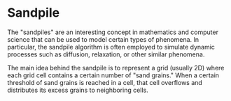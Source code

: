# Sandpile

The "sandpiles" are an interesting concept in mathematics and computer science that can be used to model certain types of phenomena. In particular, the sandpile algorithm is often employed to simulate dynamic processes such as diffusion, relaxation, or other similar phenomena.

The main idea behind the sandpile is to represent a grid (usually 2D) where each grid cell contains a certain number of "sand grains." When a certain threshold of sand grains is reached in a cell, that cell overflows and distributes its excess grains to neighboring cells.
